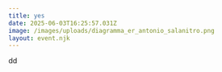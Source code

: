 ```yaml
---
title: yes
date: 2025-06-03T16:25:57.031Z
image: /images/uploads/diagramma_er_antonio_salanitro.png
layout: event.njk
---
```

d﻿d